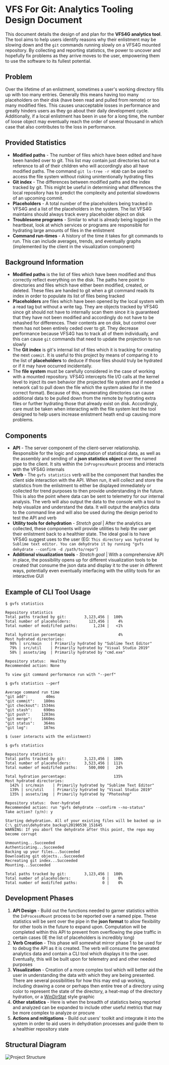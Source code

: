 # VFS For Git: Analytics Tooling Design Document

This document details the design of and plan for the **VFS4G analytics tool**. The tool aims to help users identify reasons why their enlistment may be slowing down and the `git` commands running slowly on a VFS4G mounted repository. By collecting and reporting statistics, the power to uncover and hopefully fix problems as they arrive moves to the user, empowering them to use the software to its fullest potential.

## Problem

Over the lifetime of an enlistment, sometimes a user's working directory fills up with too many entries. Generally this means having too many placeholders on their disk (have been read and pulled from remote) or too many modified files. This causes unacceptable losses in performance and greatly hinders users as they go about their daily development cycle. Additionally, if a local enlistment has been in use for a long time, the number of loose object may eventually reach the order of several thousand in which case that also contributes to the loss in performance.

## Provided Statistics

- **Modified paths** - The number of files which have been edited and have been handed over to git. This list may contain just directories but not a reference to all of their children who will accordingly also all have modified paths. The command `git ls-tree -r HEAD` can be used to access the file system without risking unintentionally hydrating files
- **Git index** - The differences between modified paths and the index tracked by git. This might be useful in determining what differences the local repository has to predict the complexity and potential slowdowns of an upcoming commit.
- **Placeholders** - A total number of the placeholders being tracked in VFS4G and a list of the placeholders in the system. The list VFS4G maintains should always track every placeholder object on disk
- **Troublesome programs** - Similar to what is already being logged in the heartbeat, look at which services or programs are responsible for hydrating large amounts of files in the enlistment
- **Command run-times** - A history of the time it takes for git commands to run. This can include averages, trends, and eventually graphs (implemented by the client in the visualization component)

## Background Information

- **Modified paths** is the list of files which have been modified and thus correctly reflect everything on the disk. The paths here point to directories and files which have either been modified, created, or deleted. These files are handed to git when a git command reads its index in order to populate its list of files being tracked
- **Placeholders** are files which have been opened by the local system with a read tag but without a write tag. They are objects tracked by VFS4G since git should not have to internally scan them since it is guaranteed that they have not been modified and accordingly do not have to be rehashed for differences. Their contents are on disk, but control over them has not been entirely ceded over to git. They decrease performance because VFS4G has to track all of them individually, and this can cause `git` commands that need to update the projection to run slowly
- The **Git index** is git's internal list of files which it is tracking for creating  the next `commit`. It is useful to this project by means of comparing it to the list of **placeholders** to deduce if those files should truly be hydrated or if it may have occurred incidentally.
- The **file system** must be carefully considered in the case of working with a mounted repository. VFS4G intercepts file I/O calls at the kernel level to inject its own behavior (the projected file system and if needed a network call to pull down the file which the system asked for in the correct format). Because of this, enumerating directories can cause additional data to be pulled down from the remote by hydrating extra files or further hydrating those that already exist on disk. Accordingly, care must be taken when interacting with the file system lest the tool designed to help users increase enlistment heath end up causing more problems.

## Components

- **API** - The server component of the client-server relationship. Responsible for the logic and computation of statistical data, as well as the assembly and sending of a **json statistics object** over the named pipe to the client. It sits within the `InProgressMount` process and interacts with the VFS4G internals
- **Verb** - The `gvfs statistics` verb will be the component that handles the client side interaction with the API. When run, it will collect and store the statistics from the enlistment to either be displayed immediately or collected for trend purposes to then provide understanding in the future. This is also the point where data can be sent to telemetry for our internal analysis. The verb will also output the data to the console with a tool to help visualize and understand the data. It will output the analytics data to the command line and will also be used during the design period to test the API and verb
- **Utility tools for dehydration** - *Stretch goal* | After the analytics are collected, these components will provide utilities to help the user get their enlistment back to a healthier state. The ideal goal is to have VFS4G suggest uses to the user (EG: `This directory was hydrated by Sublime text editor. You can dehydrate it by running "gvfs dehydrate --confirm -d /path/to/repo"`)
- **Additional visualization tools** - *Stretch goal* | With a comprehensive API in place, the possibility opens up for different visualization tools to be created that consume the json data and display it to the user in different ways, potentially even eventually interfacing with the utility tools for an interactive GUI

## Example of CLI Tool Usage

```terminal
$ gvfs statistics

Repository statistics
Total paths tracked by git:        3,123,456 |  100%
Total number of placeholders:        123,456 |    4%
Total number of modififed paths:       1,234 |   <1%

Total hydration percentage:                       4%
Most hydrated directories:
  98% | src/main    | Primarily hydrated by "Sublime Text Editor"
  79% | src/util    | Primarily hydrated by "Visual Studio 2019"
  58% | assets/img  | Primarily hydrated by "cmd.exe"

Repository status:  Healthy
Recommended action: None

To view git command performance run with "--perf"

$ gvfs statistics --perf

Average command run time
"git add":        40ms
"git commit":    180ms
"git checkout": 1534ms
"git stash":     690ms
"git push":     1203ms
"git merge":    1660ms
"git status":    364ms
"git log":       187ms

$ (user interacts with the enlistment)

$ gvfs statistics

Repository statistics
Total paths tracked by git:        3,123,456 |  100%
Total number of placeholders:      3,523,456 |  111%
Total number of modififed paths:     500,000 |   24%

Total hydration percentage:                     135%
Most hydrated directories:
  142% | src/main    | Primarily hydrated by "Sublime Text Editor"
  139% | src/util    | Primarily hydrated by "Visual Studio 2019"
  135% | assets/img  | Primarily hydrated by "Photoshop"

Repository status:  Over-hydrated
Recommended action: run "gvfs dehydrate --confirm --no-status"
Take action? (y/n): y

Starting dehydration. All of your existing files will be backed up in C:\_git\os\dehydrate_backup\20190530_151645
WARNING: If you abort the dehydrate after this point, the repo may become corrupt

Unmounting...Succeeded
Authenticating...Succeeded
Backing up your files...Succeeded
Downloading git objects...Succeeded
Recreating git index...Succeeded
Mounting...Succeeded

Total paths tracked by git:        3,123,456 |  100%
Total number of placeholders:              0 |    0%
Total number of modififed paths:           0 |    0%
```

## Development Phases

1) **API Design** - Build out the functions needed to garner statistics within the `InProcessMount` process to be reported over a named pipe. These statistics will be sent over the pipe in the **json format** to allow flexibility for other tools in the future to expand upon. Computation will be completed within this API to prevent from overflowing the pipe traffic in certain cases (IE the list of placeholders is incredibly long)
2) **Verb Creation** - This phase will somewhat mirror phase 1 to be used for to debug the API as it is created. The verb will consume the generated analytics data and contain a CLI tool which displays it to the user. Eventually, this will be built upon for telemetry and and other needed purposes
3) **Visualization** - Creation of a more complex tool which will better aid the user in understanding the data with which they are being presented. There are several possibilities for how this may end up working, including drawing a cone or perhaps then entire tree of a directory using color to represent the state of the directory, a heat-map of the directory hydration, or a [WinDirStat](https://windirstat.net/) style graphic
4) **Other statistics** - Here is when the breadth of statistics being reported and analyzed can be expanded to include other useful metrics that may be more complex to analyze or procure
5) **Actions and mitigations** - Build out users' toolkit and integrate it into the system in order to aid users in dehydration processes and guide them to a healthier repository state

## Structural Diagram

![Project Structure](AnalyticsToolDiagram.png)
